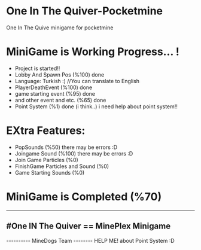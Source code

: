 # One In The Quiver-Pocketmine
One In The Quive minigame for pocketmine
 
# MiniGame is Working Progress... !
- Project is started!!
- Lobby And Spawn Pos (%100) done
- Language: Turkish :) //You can translate to English
- PlayerDeathEvent (%100) done
- game starting event (%95) done
- and other event and etc. (%65) done
- Point System (%1) done (i think..) i need help about point system!!

# EXtra Features:
- PopSounds (%50) there may be errors :D
- Joingame Sound (%100) there may be errors :D
- Join Game Particles (%0)
- FinishGame Particles and Sound (%0)
- Game Starting Sounds (%0)

# MiniGame is Completed (%70)

---------------------------------------------
  #One IN The Quiver == MinePlex Minigame
---------------------------------------------
 ---------- MineDogs Team --------
 HELP ME! about Point System :D
